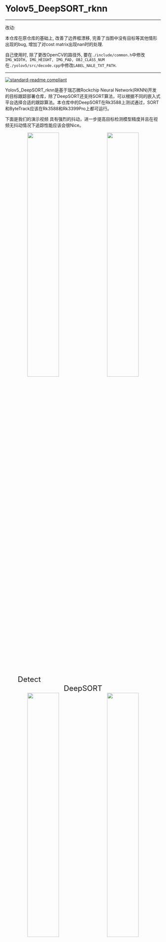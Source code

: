# Yolov5_DeepSORT_rknn

****
改动: 

本仓库在原仓库的基础上, 改善了边界框漂移, 完善了当图中没有目标等其他情形出现的bug, 增加了对cost matrix出现nan时的处理.

自己使用时, 除了更改OpenCV的路径外, 要在`./include/common.h`中修改`IMG_WIDTH, IMG_HEIGHT, IMG_PAD, OBJ_CLASS_NUM`
在`./yolov5/src/decode.cpp`中修改`LABEL_NALE_TXT_PATH`.
****

[![standard-readme compliant](https://img.shields.io/badge/readme%20style-standard-brightgreen.svg?style=flat-square)](https://github.com/RichardLitt/standard-readme)

Yolov5_DeepSORT_rknn是基于瑞芯微Rockchip Neural Network(RKNN)开发的目标跟踪部署仓库，除了DeepSORT还支持SORT算法，可以根据不同的嵌入式平台选择合适的跟踪算法。本仓库中的DeepSORT在Rk3588上测试通过，SORT和ByteTrack应该在Rk3588和Rk3399Pro上都可运行。

下面是我们的演示视频 具有强烈的抖动，进一步提高目标检测模型精度并且在视频无抖动情况下追踪性能应该会很Nice。

<div align="center">
  <img src="https://github.com/Zhou-sx/yolov5_Deepsort_rknn/blob/deepsort/detect.gif" width="45%" />&emsp; &emsp;<img src="https://github.com/Zhou-sx/yolov5_Deepsort_rknn/blob/deepsort/deepsort.gif" width="45%" />
  <br/>
  <font size=5>Detect</font>
	&emsp;&emsp;&emsp;&emsp;&emsp;&emsp;&emsp;&emsp;
	&emsp;&emsp;&emsp;&emsp;&emsp;&emsp;&emsp;&emsp;
	&emsp;&emsp;&emsp;&emsp;&emsp;&emsp;&emsp;&emsp;
  <font size=5>DeepSORT</font>
  <br/>
</div>

<div align="center">
  <img src="https://github.com/Zhou-sx/yolov5_Deepsort_rknn/blob/deepsort/SORT.gif" width="45%" />&emsp; &emsp;<img src="https://github.com/Zhou-sx/yolov5_Deepsort_rknn/blob/deepsort/Bytetrack.gif" width="45%" />
  <br/>
  <font size=5>SORT</font>
	&emsp;&emsp;&emsp;&emsp;&emsp;&emsp;&emsp;&emsp;
	&emsp;&emsp;&emsp;&emsp;&emsp;&emsp;&emsp;&emsp;
	&emsp;&emsp;&emsp;&emsp;&emsp;&emsp;&emsp;&emsp;
  <font size=5>Bytetrack</font>
  <br/>
</div>

DeepSORT、SORT和ByteTrack已经上线，放在三个分支里！除了这三个算法之外，可能还会更新其他SOTA跟踪算法，多多关注~！

我是野生程序猿，如果在代码编写上存在不规范的情况，请多多见谅。

## 文档内容

- [文件目录结构描述](#文件目录结构描述)
- [安装及使用](#安装及使用)
- [数据说明](#数据说明)
- [性能测试](#性能测试)
- [参考仓库](#参考仓库)

## 文件目录结构描述

```
├── Readme.md                   // help
├── data						// 数据
├── model						// 模型
├── build
├── CMakeLists.txt			    // 编译Yolov5_DeepSORT
├── include						// 通用头文件
├── src
├── 3rdparty                    
│   ├── linrknn_api				// rknn   动态链接库
│   ├── rga		                // rga    动态链接库
│   ├── opencv		            // opencv 动态链接库(自行编译并在CmakeLists.txt中设置相应路径)
├── yolov5           			
│   └── include
│       └── decode.h            // 解码
│       └── detect.h            // 推理
│       └── videoio.h           // 视频IO
│   └── src
│       └── decode.cpp    
│       └── ...
├── deepsort
│   └── include
│       └── deepsort.h     		// class DeepSort
│       └── featuretensor.h     // Reid推理
│       └── ...
│   └── src
│       └── deepsort.cpp
│       └── ...
│   └── CMakeLists.txt			// 编译deepsort子模块

```

## 安装及使用

+ RKNN-Toolkit

  这个项目需要使用RKNN-Toolkit2(Rk3588)或者RKNN-Toolkit1(Rk3399Pro)，请确保librknnrt.so和rknn_server正常运行。可以先运行瑞芯微仓库中的Demo来测试。

    ```
    rknpu2
    https://github.com/rockchip-linux/rknpu2
    ```

+ opencv的编译安装

  可以选择直接在板子上编译，Rk3588编译速度很快，不到十分钟。
  也可以选择交叉编译，我使用的交叉编译工具链：gcc-arm-10.3-2021.07-x86_64-aarch64-none-linux-gnu

    ```
    注意！！！
    请根据自己的OpenCV路径修改CMakeLists.txt文件

    搜索 set(OpenCV_DIR /home/linaro/workspace/opencv/lib/cmake/opencv4)
    将路径替换成你的OpenCVConfig.cmake所在的文件夹

    本项目中有两个CMakeLists.txt请同时修改！！！
    ```

+ DeepSort选用的模型是TorchReID中的osnet_x0_25 ，输入尺寸是256x512

  目前还没有针对于自己的数据集重新训练

  ```
  Torchreid
  https://kaiyangzhou.github.io/deep-person-reid/MODEL_ZOO
  ```

+ 项目编译与运行

  参考Cmake的使用，会在build目录下生成可执行文件。

## 数据说明

+ 使用的是红外车辆、行人数据集，自行拍摄的，暂时不公开。

+ 测试的视频存在严重的抖动，影响了跟踪性能，不代表DeepSORT的跟踪性能。

## 性能测试

目前只对模型速度进行了测试，首先送上瑞芯微官方的benchmark

+ 瑞芯微rknn_model_zoo

| platform（fps）          | yolov5s-relu | yolov5s-silu | yolov5m-relu | yolov5m-silu |
| ------------------------ | ------------ | ------------ | ------------ | ------------ |
| rk1808 - u8              | 35.24        | 26.41        | 16.27        | 12.60        |
| rv1109 - u8              | 19.58        | 13.33        | 8.11         | 5.45         |
| rv1126 - u8              | 27.54        | 19.29        | 11.69        | 7.86         |
| rk3566 - u8              | 15.16        | 10.60        | 8.65         | 6.61         |
| rk3588 - u8(single core) | 53.73        | 33.24        | 22.31        | 14.74        |

+ Ours

  DeepSORT的ReID网络单次推理耗时约3ms，但是由于每个检测框都需要推理一次网络故受目标个数影响很大。SORT和ByteTrack由于没有ReID网络，在目标不是很多的情况下跟踪时间约等于目标检测，但是ID切换现象会更明显更严重一些。
  
| platform（ms）          | yolov5s-relu | yolov5s-relu+Deepsort |yolov5s-relu+Sort   |yolov5s-relu+ByteTrack   |
| :-------------------------: | :--: | :--: | :--:  | :--: |
| rk3588 - u8(single core)    | 24 |   -  |   -   |   -  |
| rk3588 - u8(double core)    | 12 | 33.24(infulenced)| 12 | 12 |
| rk3399Pro - u8(single core) |   -  |   -  |   -   |   -  |

## 参考仓库

本项目参考了大量前人的优秀工作，在最后放上一些有用的仓库链接。

1. https://github.com/ultralytics/yolov5
2. https://github.com/airockchip/rknn_model_zoo
3. https://github.com/airockchip/librga
4. https://github.com/RichardoMrMu/yolov5-deepsort-tensorrt
5. https://github.com/KaiyangZhou/deep-person-reid
